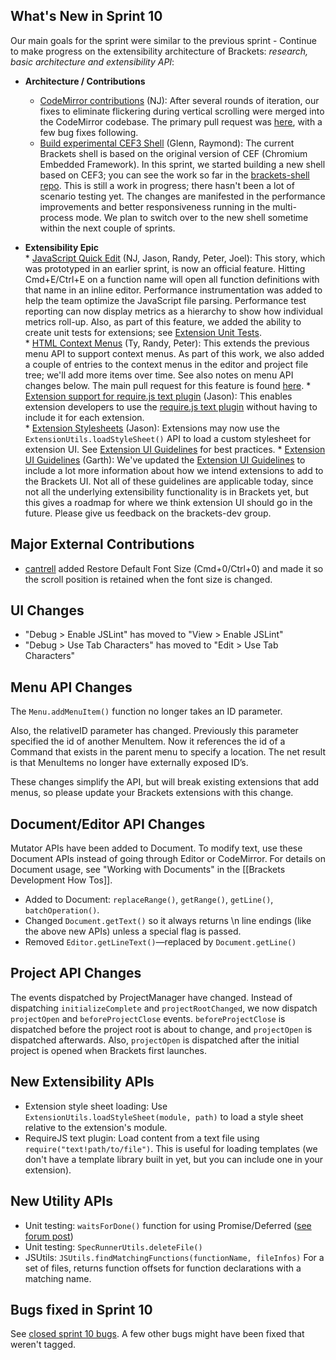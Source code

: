 What's New in Sprint 10
----------------------
Our main goals for the sprint were similar to the previous sprint - Continue to make progress on the extensibility architecture of Brackets: *research, basic architecture and extensibility API*:

* **Architecture / Contributions**
     * [CodeMirror contributions](https://trello.com/c/XxKi7w8x) (NJ): After several rounds of iteration, our fixes to eliminate flickering during vertical scrolling were merged into the CodeMirror codebase. The primary pull request was [here](https://github.com/marijnh/CodeMirror2/pull/551), with a few bug fixes following.
     * [Build experimental CEF3 Shell](https://trello.com/c/8Vuom2dA) (Glenn, Raymond): The current Brackets shell is based on the original version of CEF (Chromium Embedded Framework). In this sprint, we started building a new shell based on CEF3; you can see the work so far in the [brackets-shell repo](https://github.com/brackets-cont/brackets-shell). This is still a work in progress; there hasn't been a lot of scenario testing yet. The changes are manifested in the performance improvements and better responsiveness running in the multi-process mode. We plan to switch over to the new shell sometime within the next couple of sprints.

* **Extensibility Epic**     
      * [JavaScript Quick Edit](https://trello.com/c/8d7sdB54) (NJ, Jason, Randy, Peter, Joel): This story, which was prototyped in an earlier sprint, is now an official feature. Hitting Cmd+E/Ctrl+E on a function name will open all function definitions with that name in an inline editor. Performance instrumentation was added to help the team optimize the JavaScript file parsing. Performance test reporting can now display metrics as a hierarchy to show how individual metrics roll-up. Also, as part of this feature, we added the ability to create unit tests for extensions; see [Extension Unit Tests](https://github.com/brackets-cont/brackets/wiki/Extension-Experiments#wiki-unittests).    
      * [HTML Context Menus](https://trello.com/c/Um2Nlhh9) (Ty, Randy, Peter): This extends the previous menu API to support context menus. As part of this work, we also added a couple of entries to the context menus in the editor and project file tree; we'll add more items over time. See also notes on menu API changes below. The main pull request for this feature is found [here](https://github.com/brackets-cont/brackets/pull/1012).
      * [Extension support for require.js text plugin](https://trello.com/c/BKQnEDRa) (Jason): This enables extension developers to use the [require.js text plugin](https://github.com/requirejs/text) without having to include it for each extension.    
      * [Extension Stylesheets](https://trello.com/c/ltSP2dcY) (Jason): Extensions may now use the `ExtensionUtils.loadStyleSheet()` API to load a custom stylesheet for extension UI. See [Extension UI Guidelines](https://github.com/brackets-cont/brackets/wiki/Extension-UI-Guidelines) for best practices.
      * [Extension UI Guidelines](https://trello.com/c/tDdqua2R) (Garth): We've updated the [Extension UI Guidelines](https://github.com/brackets-cont/brackets/wiki/Extension-UI-Guidelines) to include a lot more information about how we intend extensions to add to the Brackets UI. Not all of these guidelines are applicable today, since not all the underlying extensibility functionality is in Brackets yet, but this gives a roadmap for where we think extension UI should go in the future. Please give us feedback on the brackets-dev group.

Major External Contributions
----------------------------
* [cantrell](http://github.com/cantrell) added Restore Default Font Size (Cmd+0/Ctrl+0) and made it so the scroll position is retained when the font size is changed.

UI Changes
----------
* "Debug > Enable JSLint" has moved to "View > Enable JSLint"
* "Debug > Use Tab Characters" has moved to "Edit > Use Tab Characters"

Menu API Changes
----------------
The `Menu.addMenuItem()` function no longer takes an ID parameter.

Also, the relativeID parameter has changed. Previously this parameter specified the id of another MenuItem. Now it references the id of a Command that exists in the parent menu to specify a location. The net result is that MenuItems no longer have externally exposed ID’s.

These changes simplify the API, but will break existing extensions that add menus, so please update your Brackets extensions with this change.

Document/Editor API Changes
---------------------------
Mutator APIs have been added to Document. To modify text, use these Document APIs instead of going through Editor or CodeMirror. For details on Document usage, see "Working with Documents" in the [[Brackets Development How Tos]].

* Added to Document: `replaceRange()`, `getRange()`, `getLine()`, `batchOperation()`.
* Changed `Document.getText()` so it always returns \n line endings (like the above new APIs) unless a special flag is passed.
* Removed `Editor.getLineText()`&mdash;replaced by `Document.getLine()`

Project API Changes
-------------------
The events dispatched by ProjectManager have changed. Instead of dispatching `initializeComplete` and `projectRootChanged`, we now dispatch `projectOpen` and `beforeProjectClose` events. `beforeProjectClose` is dispatched before the project root is about to change, and `projectOpen` is dispatched afterwards. Also, `projectOpen` is dispatched after the initial project is opened when Brackets first launches.

New Extensibility APIs
----------------------
* Extension style sheet loading: Use `ExtensionUtils.loadStyleSheet(module, path)` to load a style sheet relative to the extension's module.
* RequireJS text plugin: Load content from a text file using `require("text!path/to/file")`. This is useful for loading templates (we don't have a template library built in yet, but you can include one in your extension).

New Utility APIs
----------------
* Unit testing: `waitsForDone()` function for using Promise/Deferred ([see forum post](https://groups.google.com/forum/?fromgroups#!topic/brackets-dev/Y2RrDLv5DPI))
* Unit testing: `SpecRunnerUtils.deleteFile()`
* JSUtils: `JSUtils.findMatchingFunctions(functionName, fileInfos)` For a set of files, returns function offsets for function declarations with a matching name.

Bugs fixed in Sprint 10
----------------------
See [closed sprint 10 bugs](https://github.com/brackets-cont/brackets/issues?labels=sprint+10&page=1&state=closed). A few other bugs might have been fixed that weren't tagged.